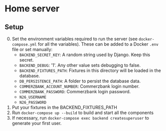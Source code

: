 # Home server

## Setup

0. Set the environment variables required to run the server (see `docker-compose.yml` for all the variables). These can be added to a Docker `.env` file or set manually:
    * `BACKEND_SECRET_KEY`: A random string used by Django. Keep this secret.
    * `BACKEND_DEBUG`: '1'. Any other value sets debugging to false.
    * `BACKEND_FIXTURES_PATH`: Fixtures in this directory will be loaded in the database.
    * `DB_PERSISTENCE_PATH`: A folder to persist the database data.
    * `COMMERZBANK_ACCOUNT_NUMBER`: Commerzbank login number.
    * `COMMERZBANK_PASSWORD`: Commerzbank login password.
    * `N26_USERNAME`
    * `N26_PASSWORD`
1. Put your fixtures in the BACKEND_FIXTURES_PATH
2. Run `docker-compose up --build` to build and start all the components
3. If necessary, run `docker-compose exec backend createsuperuser` to generate your first user.